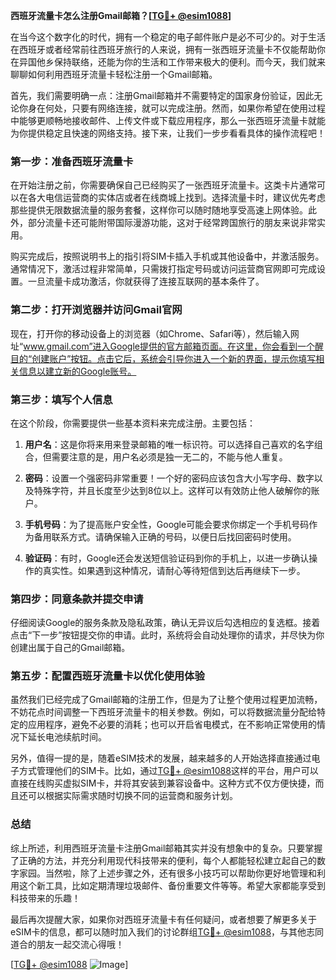 **西班牙流量卡怎么注册Gmail邮箱？[[TG💪+ @esim1088](https://t.me/s/esim1088)]**

在当今这个数字化的时代，拥有一个稳定的电子邮件账户是必不可少的。对于生活在西班牙或者经常前往西班牙旅行的人来说，拥有一张西班牙流量卡不仅能帮助你在异国他乡保持联络，还能为你的生活和工作带来极大的便利。而今天，我们就来聊聊如何利用西班牙流量卡轻松注册一个Gmail邮箱。

首先，我们需要明确一点：注册Gmail邮箱并不需要特定的国家身份验证，因此无论你身在何处，只要有网络连接，就可以完成注册。然而，如果你希望在使用过程中能够更顺畅地接收邮件、上传文件或下载应用程序，那么一张西班牙流量卡就能为你提供稳定且快速的网络支持。接下来，让我们一步步看看具体的操作流程吧！

### **第一步：准备西班牙流量卡**

在开始注册之前，你需要确保自己已经购买了一张西班牙流量卡。这类卡片通常可以在各大电信运营商的实体店或者在线商城上找到。选择流量卡时，建议优先考虑那些提供无限数据流量的服务套餐，这样你可以随时随地享受高速上网体验。此外，部分流量卡还可能附带国际漫游功能，这对于经常跨国旅行的朋友来说非常实用。

购买完成后，按照说明书上的指引将SIM卡插入手机或其他设备中，并激活服务。通常情况下，激活过程非常简单，只需拨打指定号码或访问运营商官网即可完成设置。一旦流量卡成功激活，你就获得了连接互联网的基本条件了。

### **第二步：打开浏览器并访问Gmail官网**

现在，打开你的移动设备上的浏览器（如Chrome、Safari等），然后输入网址“www.gmail.com”进入Google提供的官方邮箱页面。在这里，你会看到一个醒目的“创建账户”按钮。点击它后，系统会引导你进入一个新的界面，提示你填写相关信息以建立新的Google账号。

### **第三步：填写个人信息**

在这个阶段，你需要提供一些基本资料来完成注册。主要包括：

1. **用户名**：这是你将来用来登录邮箱的唯一标识符。可以选择自己喜欢的名字组合，但需要注意的是，用户名必须是独一无二的，不能与他人重复。
   
2. **密码**：设置一个强密码非常重要！一个好的密码应该包含大小写字母、数字以及特殊字符，并且长度至少达到8位以上。这样可以有效防止他人破解你的账户。

3. **手机号码**：为了提高账户安全性，Google可能会要求你绑定一个手机号码作为备用联系方式。请确保输入正确的号码，以便日后找回密码时使用。

4. **验证码**：有时，Google还会发送短信验证码到你的手机上，以进一步确认操作的真实性。如果遇到这种情况，请耐心等待短信到达后再继续下一步。

### **第四步：同意条款并提交申请**

仔细阅读Google的服务条款及隐私政策，确认无异议后勾选相应的复选框。接着点击“下一步”按钮提交你的申请。此时，系统将会自动处理你的请求，并尽快为你创建出属于自己的Gmail邮箱。

### **第五步：配置西班牙流量卡以优化使用体验**

虽然我们已经完成了Gmail邮箱的注册工作，但是为了让整个使用过程更加流畅，不妨花点时间调整一下西班牙流量卡的相关参数。例如，可以将数据流量分配给特定的应用程序，避免不必要的消耗；也可以开启省电模式，在不影响正常使用的情况下延长电池续航时间。

另外，值得一提的是，随着eSIM技术的发展，越来越多的人开始选择直接通过电子方式管理他们的SIM卡。比如，通过[TG💪+ @esim1088](https://t.me/s/esim1088)这样的平台，用户可以直接在线购买虚拟SIM卡，并将其安装到兼容设备中。这种方式不仅方便快捷，而且还可以根据实际需求随时切换不同的运营商和服务计划。

### **总结**

综上所述，利用西班牙流量卡注册Gmail邮箱其实并没有想象中的复杂。只要掌握了正确的方法，并充分利用现代科技带来的便利，每个人都能轻松建立起自己的数字家园。当然啦，除了上述步骤之外，还有很多小技巧可以帮助你更好地管理和利用这个新工具，比如定期清理垃圾邮件、备份重要文件等等。希望大家都能享受到科技带来的乐趣！

最后再次提醒大家，如果你对西班牙流量卡有任何疑问，或者想要了解更多关于eSIM卡的信息，都可以随时加入我们的讨论群组[TG💪+ @esim1088](https://t.me/s/esim1088)，与其他志同道合的朋友一起交流心得哦！

[[TG💪+ @esim1088](https://t.me/s/esim1088) ![Image](https://i.postimg.cc/4NQfJmqS/Snipaste-2025-05-13-00-14-12.png)]